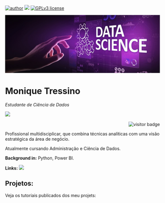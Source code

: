 [![author](https://img.shields.io/badge/author-MoniqueTressino-purple.svg)](https://www.linkedin.com/in/carlosfab)  [![](https://img.shields.io/badge/python-3.9+-blue.svg)](https://www.python.org/downloads/release/python-392/) [![GPLv3 license](https://img.shields.io/badge/License-GPLv3-yellow.svg)](http://perso.crans.org/besson/LICENSE.html)


<p align="center">
  <img src="banner2.png" >
</p>

# Monique Tressino
*Estudante de Ciência de Dados*
  
  <a href="mailto:moniquetressino@hotmail.com">
   <img src="https://img.shields.io/badge/Email-green?style=flat&logo=gmail&logoColor=white&labelColor=green" />
  </a>
 

<p align="right">
  <img src="https://visitor-badge.glitch.me/badge?page_id=MoniqueTressino" alt="visitor badge" />
</p>



Profissional multidisciplicar, que combina técnicas analíticas com uma visão estratégica da área de negócio.


Atualmente cursando Administração e Ciência de Dados.


**Background in:** Python, Power BI.


**Links:**
  <a href="https://www.linkedin.com/in/moniquetressino">
    <img src="https://img.shields.io/badge/LinkedIn-3D6098?style=flat&logo=linkedin&labelColor=3D6098" />
  </a>



## Projetos:
Veja os tutoriais publicados dos meu projets:


